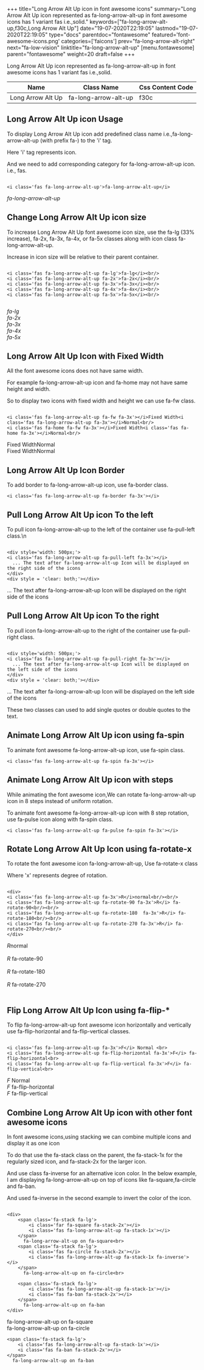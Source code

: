 +++
title="Long Arrow Alt Up icon in font awesome icons"
summary="Long Arrow Alt Up icon represented as fa-long-arrow-alt-up in font awesome icons has 1 variant fas i.e.,solid."
keywords=["fa-long-arrow-alt-up,f30c,Long Arrow Alt Up"]
date="19-07-2020T22:19:05"
lastmod="19-07-2020T22:19:05"
type="docs"
parentdoc="fontawesome"
featured='font-awesome-icons.png'
categories=['faicons']
prev="fa-long-arrow-alt-right"
next="fa-low-vision"
linktitle="fa-long-arrow-alt-up"
[menu.fontawesome]
parent="fontawesome"
weight=20
draft=false
+++


Long Arrow Alt Up icon represented as fa-long-arrow-alt-up in font awesome icons has 1 variant fas i.e.,solid.

<div class='table-responsive'><table class='table'><thead><tr><th>Name</th><th>Class Name</th><th>Css Content Code</th></tr></thead><tbody><tr><td>Long Arrow Alt Up</td><td>fa-long-arrow-alt-up</td><td>f30c</td></tr></tbody></table></div>



## Long Arrow Alt Up icon Usage

To display Long Arrow Alt Up icon add predefined class name i.e.,fa-long-arrow-alt-up (with prefix fa-) to the 'i' tag.

Here 'i' tag represents icon.

And we need to add corresponding category for fa-long-arrow-alt-up icon. i.e., fas.


```

<i class='fas fa-long-arrow-alt-up'>fa-long-arrow-alt-up</i>
```

<i class='fas fa-long-arrow-alt-up'>fa-long-arrow-alt-up</i>




## Change Long Arrow Alt Up icon size
To increase Long Arrow Alt Up font awesome icon size, use the fa-lg (33% increase), fa-2x, fa-3x, fa-4x, or fa-5x classes along with icon class fa-long-arrow-alt-up.

Increase in icon size will be relative to their parent container. 

```

<i class='fas fa-long-arrow-alt-up fa-lg'>fa-lg</i><br/>
<i class='fas fa-long-arrow-alt-up fa-2x'>fa-2x</i><br/>
<i class='fas fa-long-arrow-alt-up fa-3x'>fa-3x</i><br/>
<i class='fas fa-long-arrow-alt-up fa-4x'>fa-4x</i><br/>
<i class='fas fa-long-arrow-alt-up fa-5x'>fa-5x</i><br/>
            
```

<i class='fas fa-long-arrow-alt-up fa-lg'>fa-lg</i><br/>
<i class='fas fa-long-arrow-alt-up fa-2x'>fa-2x</i><br/>
<i class='fas fa-long-arrow-alt-up fa-3x'>fa-3x</i><br/>
<i class='fas fa-long-arrow-alt-up fa-4x'>fa-4x</i><br/>
<i class='fas fa-long-arrow-alt-up fa-5x'>fa-5x</i><br/>
            



## Long Arrow Alt Up Icon with Fixed Width 

All the font awesome icons does not have same width.

For example fa-long-arrow-alt-up icon and fa-home may not have same height and width.

So to display two icons with fixed width and height we can use fa-fw class.


```

<i class='fas fa-long-arrow-alt-up fa-fw fa-3x'></i>Fixed Width<i class='fas fa-long-arrow-alt-up fa-3x'></i>Normal<br/>
<i class='fas fa-home fa-fw fa-3x'></i>Fixed Width<i class='fas fa-home fa-3x'></i>Normal<br/>
```

<i class='fas fa-long-arrow-alt-up fa-fw fa-3x'></i>Fixed Width<i class='fas fa-long-arrow-alt-up fa-3x'></i>Normal<br/>
<i class='fas fa-home fa-fw fa-3x'></i>Fixed Width<i class='fas fa-home fa-3x'></i>Normal<br/>



## Long Arrow Alt Up Icon Border 

To add border to fa-long-arrow-alt-up icon, use fa-border class.


```
<i class='fas fa-long-arrow-alt-up fa-border fa-3x'></i>

```
<i class='fas fa-long-arrow-alt-up fa-border fa-3x'></i>





## Pull Long Arrow Alt Up icon To the left

To pull icon fa-long-arrow-alt-up to the left of the container use fa-pull-left class.\n

```

<div style='width: 500px;'>
<i class='fas fa-long-arrow-alt-up fa-pull-left fa-3x'></i>
  ... The text after fa-long-arrow-alt-up Icon will be displayed on the right side of the icons
</div>
<div style = 'clear: both;'></div>
```

<div style='width: 500px;'>
<i class='fas fa-long-arrow-alt-up fa-pull-left fa-3x'></i>
  ... The text after fa-long-arrow-alt-up Icon will be displayed on the right side of the icons
</div>
<div style = 'clear: both;'></div>




## Pull Long Arrow Alt Up icon To the right
To pull icon fa-long-arrow-alt-up to the right of the container use fa-pull-right class.

```

<div style='width: 500px;'>
<i class='fas fa-long-arrow-alt-up fa-pull-right fa-3x'></i>
  ... The text after fa-long-arrow-alt-up Icon will be displayed on the left side of the icons
</div>
<div style = 'clear: both;'></div>
```

<div style='width: 500px;'>
<i class='fas fa-long-arrow-alt-up fa-pull-right fa-3x'></i>
  ... The text after fa-long-arrow-alt-up Icon will be displayed on the left side of the icons
</div>
<div style = 'clear: both;'></div>

These two classes can used to add single quotes or double quotes to the text.


## Animate Long Arrow Alt Up icon using fa-spin
To animate font awesome fa-long-arrow-alt-up icon, use fa-spin class.

```
<i class='fas fa-long-arrow-alt-up fa-spin fa-3x'></i>
```
<i class='fas fa-long-arrow-alt-up fa-spin fa-3x'></i>




## Animate Long Arrow Alt Up icon with steps
While animating the font awesome icon,We can rotate fa-long-arrow-alt-up icon in 8 steps instead of uniform rotation.

To animate font awesome fa-long-arrow-alt-up icon with 8 step rotation, use fa-pulse icon along with fa-spin class.


```
<i class='fas fa-long-arrow-alt-up fa-pulse fa-spin fa-3x'></i>

```
<i class='fas fa-long-arrow-alt-up fa-pulse fa-spin fa-3x'></i>





## Rotate Long Arrow Alt Up Icon using fa-rotate-x
To rotate the font awesome icon fa-long-arrow-alt-up, Use fa-rotate-x class

Where 'x' represents degree of rotation.


```

<div>
<i class='fas fa-long-arrow-alt-up fa-3x'>R</i>normal<br/><br/>
<i class='fas fa-long-arrow-alt-up fa-rotate-90 fa-3x'>R</i> fa-rotate-90<br/><br/> 
<i class='fas fa-long-arrow-alt-up fa-rotate-180  fa-3x'>R</i> fa-rotate-180<br/><br/> 
<i class='fas fa-long-arrow-alt-up fa-rotate-270 fa-3x'>R</i> fa-rotate-270<br/><br/>
</div>
```

<div>
<i class='fas fa-long-arrow-alt-up fa-3x'>R</i>normal<br/><br/>
<i class='fas fa-long-arrow-alt-up fa-rotate-90 fa-3x'>R</i> fa-rotate-90<br/><br/> 
<i class='fas fa-long-arrow-alt-up fa-rotate-180  fa-3x'>R</i> fa-rotate-180<br/><br/> 
<i class='fas fa-long-arrow-alt-up fa-rotate-270 fa-3x'>R</i> fa-rotate-270<br/><br/>
</div>




## Flip Long Arrow Alt Up Icon using fa-flip-*
To flip fa-long-arrow-alt-up font awesome icon horizontally and vertically use fa-flip-horizontal and fa-flip-vertical classes. 

```

<i class='fas fa-long-arrow-alt-up fa-3x'>F</i> Normal <br>
<i class='fas fa-long-arrow-alt-up fa-flip-horizontal fa-3x'>F</i> fa-flip-horizontal<br>
<i class='fas fa-long-arrow-alt-up fa-flip-vertical fa-3x'>F</i> fa-flip-vertical<br>
```

<i class='fas fa-long-arrow-alt-up fa-3x'>F</i> Normal <br>
<i class='fas fa-long-arrow-alt-up fa-flip-horizontal fa-3x'>F</i> fa-flip-horizontal<br>
<i class='fas fa-long-arrow-alt-up fa-flip-vertical fa-3x'>F</i> fa-flip-vertical<br>




## Combine Long Arrow Alt Up icon with other font awesome icons
In font awesome icons,using stacking we can combine multiple icons and display it as one icon 

To do that use the fa-stack class on the parent, the fa-stack-1x for the regularly sized icon, and fa-stack-2x for the larger icon.

And use class fa-inverse for an alternative icon color. 
In the below example, I am displaying fa-long-arrow-alt-up on top of icons like fa-square,fa-circle and fa-ban.

And used fa-inverse in the second example to invert the color of the icon.

```

<div>
    <span class='fa-stack fa-lg'>
        <i class='far fa-square fa-stack-2x'></i>
        <i class='fas fa-long-arrow-alt-up fa-stack-1x'></i>
    </span>
      fa-long-arrow-alt-up on fa-square<br>
    <span class='fa-stack fa-lg'>
        <i class='fas fa-circle fa-stack-2x'></i>
        <i class='fas fa-long-arrow-alt-up fa-stack-1x fa-inverse'></i>
    </span>
      fa-long-arrow-alt-up on fa-circle<br>

    <span class='fa-stack fa-lg'>
        <i class='fas fa-long-arrow-alt-up fa-stack-1x'></i>
        <i class='fas fa-ban fa-stack-2x'></i>
    </span>
      fa-long-arrow-alt-up on fa-ban
</div>
```

<div>
    <span class='fa-stack fa-lg'>
        <i class='far fa-square fa-stack-2x'></i>
        <i class='fas fa-long-arrow-alt-up fa-stack-1x'></i>
    </span>
      fa-long-arrow-alt-up on fa-square<br>
    <span class='fa-stack fa-lg'>
        <i class='fas fa-circle fa-stack-2x'></i>
        <i class='fas fa-long-arrow-alt-up fa-stack-1x fa-inverse'></i>
    </span>
      fa-long-arrow-alt-up on fa-circle<br>

    <span class='fa-stack fa-lg'>
        <i class='fas fa-long-arrow-alt-up fa-stack-1x'></i>
        <i class='fas fa-ban fa-stack-2x'></i>
    </span>
      fa-long-arrow-alt-up on fa-ban
</div>






